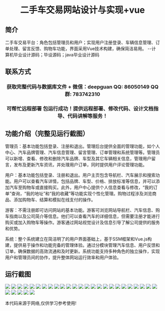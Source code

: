 <p><h1 align="center">二手车交易网站设计与实现+vue</h1></p>

## 简介
二手车交易平台：角色包括管理员和用户；实现用户注册登录、车辆信息管理、订单处理、留言反馈、购物车功能，界面采用Vue技术构建，确保简洁易用。    --计算机毕业设计源码；毕设源码；java毕业设计源码


## 联系方式
<p><h3 align="center">获取完整代码与数据库文件 + 微信：deepguan QQ: 86050149 QQ群: 783742310</h3></p>
<p><h3 align="center">可帮忙远程部署 包运行成功！提供远程部署、修改代码、设计文档指导、代码讲解等服务！</h3></p>

## 功能介绍（完整见运行截图）
管理员：基本功能包括登录、注册和退出。管理后台提供全面的管理功能，如个人中心、汽车品牌管理、汽车信息管理、留言管理、订单管理和系统管理等。管理员可以新增、查看、修改和删除汽车品牌、车型及其它车辆相关信息，管理用户留言，发布及更新汽车资讯，并处理用户订单，同时提供用户评论管理功能。

用户：基本功能包括登录、注册和退出。用户主页包含导航栏、汽车展示和搜索功能。用户可以查看汽车详情，包括品牌、车型、价格、排放标准等信息，并可以添加汽车至购物车或直接购买。此外，用户中心提供个人信息查看与修改，“我的订单”查询，“我的地址”和“我的收藏”等功能实现个性化管理。购物过程涉及浏览商品、添加购物车、结算和模拟在线支付的操作。

游客：不需注册即可访问网站的基本功能。游客可浏览网站导航栏、汽车信息、购车指南以及公司简介等信息。他们可以查看汽车的详细信息，但需要注册才能进行购买或加入购物车等操作。游客通过网站视觉设计及信息引导了解公司提供的服务和优势。

系统：整个系统建立在简洁明了的用户界面基础上，基于SSM框架和Vue.js构建，提供易于操作和功能完备的管理体验。通过分模块管理汽车信息、用户反馈和订单，确保数据的高效流通和及时更新。系统功能支持多种角色的独立操作，实现用户和管理员间的协作，提升整体网站运行效率和用户体验。


## 运行截图
![](https://bs-1329754181.cos.ap-shanghai.myqcloud.com/ssm/UsedCarTradingWebsite/img/001.jpg)
![](https://bs-1329754181.cos.ap-shanghai.myqcloud.com/ssm/UsedCarTradingWebsite/img/002.jpg)
![](https://bs-1329754181.cos.ap-shanghai.myqcloud.com/ssm/UsedCarTradingWebsite/img/003.jpg)
![](https://bs-1329754181.cos.ap-shanghai.myqcloud.com/ssm/UsedCarTradingWebsite/img/004.jpg)
![](https://bs-1329754181.cos.ap-shanghai.myqcloud.com/ssm/UsedCarTradingWebsite/img/005.jpg)
![](https://bs-1329754181.cos.ap-shanghai.myqcloud.com/ssm/UsedCarTradingWebsite/img/006.jpg)
![](https://bs-1329754181.cos.ap-shanghai.myqcloud.com/ssm/UsedCarTradingWebsite/img/007.jpg)
![](https://bs-1329754181.cos.ap-shanghai.myqcloud.com/ssm/UsedCarTradingWebsite/img/008.jpg)
![](https://bs-1329754181.cos.ap-shanghai.myqcloud.com/ssm/UsedCarTradingWebsite/img/009.jpg)
![](https://bs-1329754181.cos.ap-shanghai.myqcloud.com/ssm/UsedCarTradingWebsite/img/010.jpg)
![](https://bs-1329754181.cos.ap-shanghai.myqcloud.com/ssm/UsedCarTradingWebsite/img/011.jpg)
![](https://bs-1329754181.cos.ap-shanghai.myqcloud.com/ssm/UsedCarTradingWebsite/img/012.jpg)
![](https://bs-1329754181.cos.ap-shanghai.myqcloud.com/ssm/UsedCarTradingWebsite/img/013.jpg)
![](https://bs-1329754181.cos.ap-shanghai.myqcloud.com/ssm/UsedCarTradingWebsite/img/014.jpg)
![](https://bs-1329754181.cos.ap-shanghai.myqcloud.com/ssm/UsedCarTradingWebsite/img/015.jpg)
![](https://bs-1329754181.cos.ap-shanghai.myqcloud.com/ssm/UsedCarTradingWebsite/img/016.jpg)
![](https://bs-1329754181.cos.ap-shanghai.myqcloud.com/ssm/UsedCarTradingWebsite/img/017.jpg)
![](https://bs-1329754181.cos.ap-shanghai.myqcloud.com/ssm/UsedCarTradingWebsite/img/018.jpg)
![](https://bs-1329754181.cos.ap-shanghai.myqcloud.com/ssm/UsedCarTradingWebsite/img/019.jpg)
![](https://bs-1329754181.cos.ap-shanghai.myqcloud.com/ssm/UsedCarTradingWebsite/img/020.jpg)
![](https://bs-1329754181.cos.ap-shanghai.myqcloud.com/ssm/UsedCarTradingWebsite/img/021.jpg)
![](https://bs-1329754181.cos.ap-shanghai.myqcloud.com/ssm/UsedCarTradingWebsite/img/022.jpg)
![](https://bs-1329754181.cos.ap-shanghai.myqcloud.com/ssm/UsedCarTradingWebsite/img/023.jpg)
![](https://bs-1329754181.cos.ap-shanghai.myqcloud.com/ssm/UsedCarTradingWebsite/img/024.jpg)
![](https://bs-1329754181.cos.ap-shanghai.myqcloud.com/ssm/UsedCarTradingWebsite/img/025.jpg)
![](https://bs-1329754181.cos.ap-shanghai.myqcloud.com/ssm/UsedCarTradingWebsite/img/026.jpg)
![](https://bs-1329754181.cos.ap-shanghai.myqcloud.com/ssm/UsedCarTradingWebsite/img/027.jpg)
![](https://bs-1329754181.cos.ap-shanghai.myqcloud.com/ssm/UsedCarTradingWebsite/img/028.jpg)
![](https://bs-1329754181.cos.ap-shanghai.myqcloud.com/ssm/UsedCarTradingWebsite/img/029.jpg)
![](https://bs-1329754181.cos.ap-shanghai.myqcloud.com/ssm/UsedCarTradingWebsite/img/030.jpg)

<p>本代码来源于网络,仅供学习参考使用!</p>
